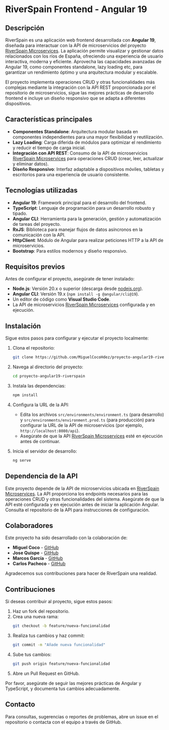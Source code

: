 # RiverSpain Frontend - Angular 19

## Descripción

RiverSpain es una aplicación web frontend desarrollada con **Angular 19**, diseñada para interactuar con la API de microservicios del proyecto [RiverSpain Microservices](https://github.com/MiguelCocoHdez/proyecto-microservicios-riverspain). La aplicación permite visualizar y gestionar datos relacionados con los ríos de España, ofreciendo una experiencia de usuario interactiva, moderna y eficiente. Aprovecha las capacidades avanzadas de Angular 19, como componentes standalone, lazy loading etc, para garantizar un rendimiento óptimo y una arquitectura modular y escalable.

El proyecto implementa operaciones CRUD y otras funcionalidades más complejas mediante la integración con la API REST proporcionada por el repositorio de microservicios, sigue las mejores prácticas de desarrollo frontend e incluye un diseño responsivo que se adapta a diferentes dispositivos.

## Características principales

- **Componentes Standalone**: Arquitectura modular basada en componentes independientes para una mayor flexibilidad y reutilización.
- **Lazy Loading**: Carga diferida de módulos para optimizar el rendimiento y reducir el tiempo de carga inicial.
- **Integración con API REST**: Consumo de la API de microservicios [RiverSpain Microservices](https://github.com/MiguelCocoHdez/proyecto-microservicios-riverspain) para operaciones CRUD (crear, leer, actualizar y eliminar datos).
- **Diseño Responsivo**: Interfaz adaptable a dispositivos móviles, tabletas y escritorios para una experiencia de usuario consistente.

## Tecnologías utilizadas

- **Angular 19**: Framework principal para el desarrollo del frontend.
- **TypeScript**: Lenguaje de programación para un desarrollo robusto y tipado.
- **Angular CLI**: Herramienta para la generación, gestión y automatización de tareas del proyecto.
- **RxJS**: Biblioteca para manejar flujos de datos asíncronos en la comunicación con la API.
- **HttpClient**: Módulo de Angular para realizar peticiones HTTP a la API de microservicios.
- **Bootstrap**: Para estilos modernos y diseño responsivo.

## Requisitos previos

Antes de configurar el proyecto, asegúrate de tener instalado:

- **Node.js**: Versión 20.x o superior (descarga desde [nodejs.org](https://nodejs.org)).
- **Angular CLI**: Versión 19.x (`npm install -g @angular/cli@19`).
- Un editor de código como **Visual Studio Code**.
- La API de microservicios [RiverSpain Microservices](https://github.com/MiguelCocoHdez/proyecto-microservicios-riverspain) configurada y en ejecución.

## Instalación

Sigue estos pasos para configurar y ejecutar el proyecto localmente:

1. Clona el repositorio:
   ```bash
   git clone https://github.com/MiguelCocoHdez/proyecto-angular19-riverspain.git

2. Navega al directorio del proyecto:
   ```bash
   cd proyecto-angular19-riverspain

3. Instala las dependencias:
   ```bash
   npm install

4. Configura la URL de la API:
   - Edita los archivos `src/environments/environment.ts` (para desarrollo) y `src/environments/environment.prod.ts` (para producción) para configurar la URL de la API de microservicios (por ejemplo, `http://localhost:8080/api`).
   - Asegúrate de que la API [RiverSpain Microservices](https://github.com/MiguelCocoHdez/proyecto-microservicios-riverspain) esté en ejecución antes de continuar.

5. Inicia el servidor de desarrollo:
   ```bash
   ng serve

## Dependencia de la API

Este proyecto depende de la API de microservicios ubicada en [RiverSpain Microservices](https://github.com/MiguelCocoHdez/proyecto-microservicios-riverspain). La API proporciona los endpoints necesarios para las operaciones CRUD y otras funcionalidades del sistema. Asegúrate de que la API esté configurada y en ejecución antes de iniciar la aplicación Angular. Consulta el repositorio de la API para instrucciones de configuración.

## Colaboradores

Este proyecto ha sido desarrollado con la colaboración de:

- **Miguel Coco** - [GitHub](https://github.com/MiguelCocoHdez)
- **Jose Quispe** - [GitHub](https://github.com/JoseR23072)
- **Marcos García** - [GitHub](https://github.com/MarcosGarcia2)
- **Carlos Pacheco** - [GitHub](https://github.com/CarlosPachecoFr)

Agradecemos sus contribuciones para hacer de RiverSpain una realidad.

## Contribuciones

Si deseas contribuir al proyecto, sigue estos pasos:

1. Haz un fork del repositorio.
2. Crea una nueva rama:
   ```bash
   git checkout -b feature/nueva-funcionalidad

3. Realiza tus cambios y haz commit:
   ```bash
   git commit -m "Añade nueva funcionalidad"

4. Sube tus cambios:
   ```bash
   git push origin feature/nueva-funcionalidad

5. Abre un Pull Request en GitHub.

Por favor, asegúrate de seguir las mejores prácticas de Angular y TypeScript, y documenta tus cambios adecuadamente.

## Contacto

Para consultas, sugerencias o reportes de problemas, abre un issue en el repositorio o contacta con el equipo a través de GitHub.
